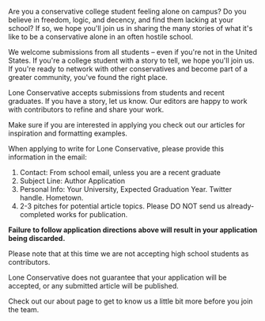 Are you a conservative college student feeling alone on campus? Do you believe in freedom, logic, and decency, and find them lacking at your school? If so, we hope you'll join us in sharing the many stories of what it's like to be a conservative alone in an often hostile school. 

We welcome submissions from all students – even if you're not in the United States. If you're a college student with a story to tell, we hope you'll join us. If you're ready to network with other conservatives and become part of a greater community, you've found the right place. 

Lone Conservative accepts submissions from students and recent graduates. If you have a story, let us know. Our editors are happy to work with contributors to refine and share your work. 

Make sure if you are interested in applying you check out our articles for inspiration and formatting examples.

When applying to write for Lone Conservative, please provide this information in the email: 
  1. Contact: From school email, unless you are a recent graduate
  2. Subject Line: Author Application
  3. Personal Info: Your University, Expected Graduation Year. Twitter handle. Hometown. 
  4. 2-3 pitches for potential article topics. Please DO NOT send us already-completed works for publication.

**Failure to follow application directions above will result in your application being discarded.**

Please note that at this time we are not accepting high school students as contributors.

Lone Conservative does not guarantee that your application will be accepted, or any submitted article will be published.

Check out our about page to get to know us a little bit more before you join the team.
